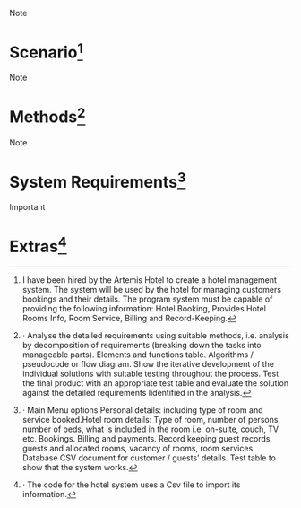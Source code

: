 > [!NOTE]
> # Scenario[^1]

[^1]: I have been hired by the Artemis Hotel to create a hotel management system. The system will be used by the hotel for managing customers bookings and their details. The program system must be capable of providing the following information: Hotel Booking, Provides Hotel Rooms Info, Room Service, Billing and Record-Keeping.


> [!NOTE]
> # Methods[^2]

[^2]: · Analyse the detailed requirements using suitable methods, i.e. analysis by decomposition of requirements (breaking down the tasks into manageable parts). Elements and functions table. Algorithms / pseudocode or flow diagram. Show the iterative development of the individual solutions with suitable testing throughout the process. Test the final product with an appropriate test table and evaluate the solution against the detailed requirements Iidentified in the analysis.


> [!NOTE]
> # System Requirements[^3]

[^3]: · Main Menu options Personal details: including type of room and service booked.Hotel room details: Type of room, number of persons, number of beds, what is included in the room i.e. on-suite, couch, TV etc. Bookings. Billing and payments. Record keeping guest records, guests and allocated rooms, vacancy of rooms, room services. Database CSV document for customer / guests’ details. Test table to show that the system works.


> [!IMPORTANT]
> # Extras[^4]
[^4]: · The code for the hotel system uses a Csv file to import its information.




